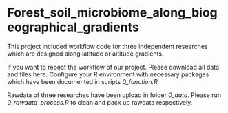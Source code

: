 # Forest_soil_microbiome_along_biogeographical_gradients
This project included workflow code for three independent researches which are designed along latitude or altitude gradients.  
  
If you want to repeat the workflow of our project. Please download all data and files here. Configure your R environment with necessary packages which have been documented in scripts *0_function.R*  
   
Rawdata of three researches have been upload in folder *0_data*. Please run *0_rawdata_process.R* to clean and pack up rawdata respectively.
